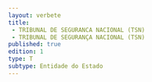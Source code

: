 ```yaml
---
layout: verbete
title:
 - TRIBUNAL DE SEGURANCA NACIONAL (TSN)
 - TRIBUNAL DE SEGURANÇA NACIONAL (TSN)
published: true
edition: 1  
type: T
subtype: Entidade do Estado
---
```



